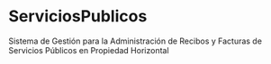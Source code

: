 # ServiciosPublicos
Sistema de Gestión para la Administración de Recibos y Facturas de Servicios Públicos en Propiedad Horizontal
